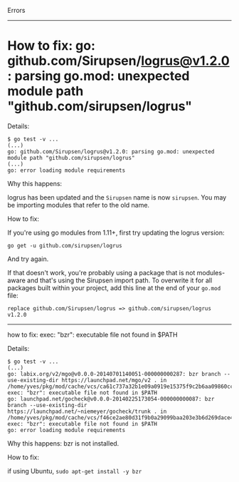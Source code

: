 Errors

---

How to fix: go: github.com/Sirupsen/logrus@v1.2.0: parsing go.mod: unexpected module path "github.com/sirupsen/logrus"
===

Details:

```
$ go test -v ...
(...)
go: github.com/Sirupsen/logrus@v1.2.0: parsing go.mod: unexpected module path "github.com/sirupsen/logrus"
(...)
go: error loading module requirements
```

Why this happens:

logrus has been updated and the `Sirupsen` name is now `sirupsen`. You may be importing modules that refer to the old name.

How to fix:

If you're using go modules from 1.11+, first try updating the logrus version:

```
go get -u github.com/sirupsen/logrus
```

And try again.

If that doesn't work, you're probably using a package that is not modules-aware and that's using the Sirupsen import path. To overwrite it for all packages built within your project, add this line at the end of your `go.mod` file:

```
replace github.com/Sirupsen/logrus => github.com/sirupsen/logrus v1.2.0
```

---

how to fix: exec: "bzr": executable file not found in $PATH

Details:

```
$ go test -v ...
(...)
go: labix.org/v2/mgo@v0.0.0-20140701140051-000000000287: bzr branch --use-existing-dir https://launchpad.net/mgo/v2 . in /home/yves/pkg/mod/cache/vcs/ca61c737a32b1e09a0919e15375f9c2b6aa09860cc097f1333b3c3d29e040ea8: exec: "bzr": executable file not found in $PATH
go: launchpad.net/gocheck@v0.0.0-20140225173054-000000000087: bzr branch --use-existing-dir https://launchpad.net/~niemeyer/gocheck/trunk . in /home/yves/pkg/mod/cache/vcs/f46ce2ae80d31f9b0a29099baa203e3b6d269dace4e5357a2cf74bd109e13339: exec: "bzr": executable file not found in $PATH
go: error loading module requirements
```

Why this happens: bzr is not installed.

How to fix:

if using Ubuntu, `sudo apt-get install -y bzr`
